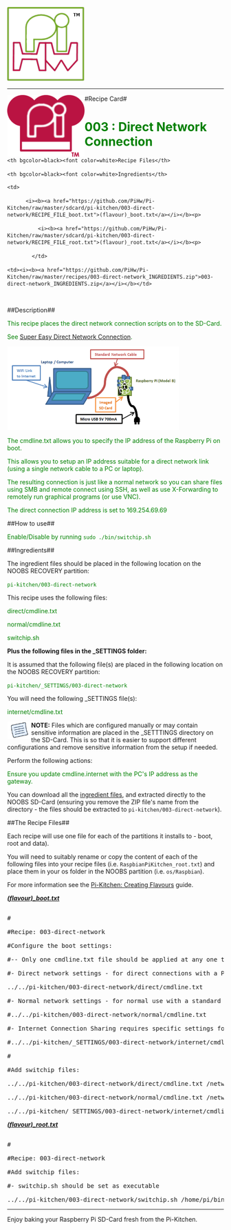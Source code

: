 <!-- How to use comments in these files -->

<!-- ---------------------------------- -->

<!--Comments have been put in this file so that they can be customised for a range of workshops and uses.



[How to customise the Markdown documents](CustomMarkdown.md)-->



































<img src="https://raw.githubusercontent.com/PiHw/Pi-Kitchen/master/markdown_source/markdown/img/pihwlogotm.png" width=180 />

<hr>



<img style="float:left" src="https://raw.githubusercontent.com/PiHw/Pi-Kitchen/master/markdown_source/markdown/img/PiKitchenRecipe.png" width=180 />

#Recipe Card#



<font color = GREEN>

<h1>003 : Direct Network Connection</h1>

</font>



<table style="width:35%" align="right" >

  <tr>

    <th bgcolor=black><font color=white>Recipe Files</th>		

    <th bgcolor=black><font color=white>Ingredients</th>

  </tr>

  <tr>

    <td>

          <i><b><a href="https://github.com/PiHw/Pi-Kitchen/raw/master/sdcard/pi-kitchen/003-direct-network/RECIPE_FILE_boot.txt">(flavour)_boot.txt</a></i></b><p>

              <i><b><a href="https://github.com/PiHw/Pi-Kitchen/raw/master/sdcard/pi-kitchen/003-direct-network/RECIPE_FILE_root.txt">(flavour)_root.txt</a></i></b><p>

            </td>		

    <td><i><b><a href="https://github.com/PiHw/Pi-Kitchen/raw/master/recipes/003-direct-network_INGREDIENTS.zip">003-direct-network_INGREDIENTS.zip</a></i></b></td>

  </tr>

</table>





<br>





##Description##

<font color = GREEN>

<!--<p> Moved description from RECIPE_CARD.txt to README.md file-->

This recipe places the direct network connection scripts on to the SD-Card.<p>  See <a href="http://pihw.wordpress.com/guides/direct-network-connection/super-easy-direct-network-connection/">Super Easy Direct Network Connection</a>.  



<img src="https://raw.githubusercontent.com/PiHw/Pi-Kitchen/master/markdown_source/markdown/img/directconnection.png" width=400 />



The cmdline.txt allows you to specify the IP address of the Raspberry Pi on boot.



This allows you to setup an IP address suitable for a direct network link (using a single network cable to a PC or laptop).



The resulting connection is just like a normal network so you can share files using SMB and remote connect using SSH, as well as use X-Forwarding to remotely run graphical programs (or use VNC).



The direct connection IP address is set to 169.254.69.69</font>



##How to use##

<font color = GREEN>

Enable/Disable by running <code>sudo ./bin/switchip.sh</code><p>

</font>



##Ingredients##

The ingredient files should be placed in the following location on the NOOBS RECOVERY partition:<p>



<font color = GREEN>

<code>pi-kitchen/003-direct-network</code><p>

</font>



This recipe uses the following files:<p>

<font color = GREEN>

direct/cmdline.txt<p> normal/cmdline.txt<p> switchip.sh<p><p>

</font>



<b>Plus the following files in the _SETTINGS folder:</b><p>



It is assumed that the following file(s) are placed in the following location on the NOOBS RECOVERY partition:<p>

<font color = GREEN>

<code>pi-kitchen/_SETTINGS/003-direct-network</code><p>

</font>



You will need the following _SETTINGS file(s):<p>



<font color = GREEN>

internet/cmdline.txt<p><p>

</font>



<img style="float:left" src="https://raw.githubusercontent.com/PiHw/Pi-Kitchen/master/markdown_source/markdown/img/note.png" height=40/>

<b>NOTE:</b> Files which are configured manually or may contain sensitive information are placed in the _SETTTINGS directory on the SD-Card.  This is so that it is easier to support different configurations and remove sensitive information from the setup if needed.<p>



Perform the following actions:<p>

<font color = GREEN>

Ensure you update cmdline.internet with the PC's IP address as the gateway.<p>

</font>



You can download all the <a href="https://github.com/PiHw/Pi-Kitchen/raw/master/recipes/003-direct-network_INGREDIENTS.zip">ingredient files</a>, and extracted directly to the NOOBS SD-Card (ensuring you remove the ZIP file's name from the directory - the files should be extracted to <code>pi-kitchen/003-direct-network</code>).<p>



##The Recipe Files##

Each recipe will use one file for each of the partitions it installs to - boot, root and data).<p>





You will need to suitably rename or copy the content of each of the following files into your recipe files (i.e. <code>RaspbianPiKitchen_root.txt</code>) and place them in your os folder in the NOOBS partition (i.e. <code>os/Raspbian</code>).<p>



For more information see the <a href="http://pihw.wordpress.com/guides/pi-kitchen/creatingflavours">Pi-Kitchen: Creating Flavours</a> guide.<p>



<i><b><a href="https://github.com/PiHw/Pi-Kitchen/raw/master/sdcard/pi-kitchen/003-direct-network/RECIPE_FILE_boot.txt">(flavour)_boot.txt</a></i></b>

<pre>

#

#Recipe: 003-direct-network

#Configure the boot settings:

#-- Only one cmdline.txt file should be applied at any one time (only comment one out)

#- Direct network settings - for direct connections with a PC using just a network cable

../../pi-kitchen/003-direct-network/direct/cmdline.txt

#- Normal network settings - for normal use with a standard home network

#../../pi-kitchen/003-direct-network/normal/cmdline.txt

#- Internet Connection Sharing requires specific settings for you own network so stored in _SETTINGS

#../../pi-kitchen/_SETTINGS/003-direct-network/internet/cmdline.txt

#

#Add switchip files:

../../pi-kitchen/003-direct-network/direct/cmdline.txt /network/direct

../../pi-kitchen/003-direct-network/normal/cmdline.txt /network/normal

../../pi-kitchen/_SETTINGS/003-direct-network/internet/cmdline.txt /network/internet</pre>



<i><b><a href="https://github.com/PiHw/Pi-Kitchen/raw/master/sdcard/pi-kitchen/003-direct-network/RECIPE_FILE_root.txt">(flavour)_root.txt</a></i></b>

<pre>

#

#Recipe: 003-direct-network

#Add switchip files:

#- switchip.sh should be set as executable

../../pi-kitchen/003-direct-network/switchip.sh /home/pi/bin +x</pre>







<hr>



Enjoy baking your Raspberry Pi SD-Card fresh from the Pi-Kitchen.<p>



<!--========================END FILE================-->

